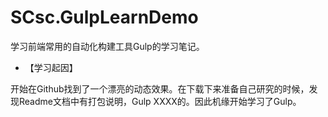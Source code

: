# SCsc.GulpLearnDemo
学习前端常用的自动化构建工具Gulp的学习笔记。

- 【学习起因】

开始在Github找到了一个漂亮的动态效果。在下载下来准备自己研究的时候，发现Readme文档中有打包说明，Gulp XXXX的。因此机缘开始学习了Gulp。


